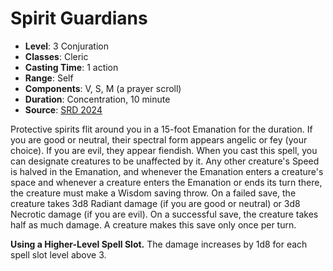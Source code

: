 # Spirit Guardians

- **Level**: 3 Conjuration
- **Classes**: Cleric
- **Casting Time**: 1 action
- **Range**: Self
- **Components**: V, S, M (a prayer scroll)
- **Duration**: Concentration, 10 minute
- **Source**: [SRD 2024](../../../srds/SRD_2024.pdf)

Protective spirits flit around you in a 15-foot Emanation for the duration. If you are good or neutral, their spectral form appears angelic or fey (your choice). If you are evil, they appear fiendish. When you cast this spell, you can designate creatures to be unaffected by it. Any other creature's Speed is halved in the Emanation, and whenever the Emanation enters a creature's space and whenever a creature enters the Emanation or ends its turn there, the creature must make a Wisdom saving throw. On a failed save, the creature takes 3d8 Radiant damage (if you are good or neutral) or 3d8 Necrotic damage (if you are evil). On a successful save, the creature takes half as much damage. A creature makes this save only once per turn.

**Using a Higher-Level Spell Slot.** The damage increases by 1d8 for each spell slot level above 3.
